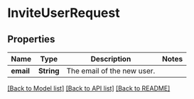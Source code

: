# InviteUserRequest

## Properties

Name | Type | Description | Notes
------------ | ------------- | ------------- | -------------
**email** | **String** | The email of the new user. | 

[[Back to Model list]](../README.md#documentation-for-models) [[Back to API list]](../README.md#documentation-for-api-endpoints) [[Back to README]](../README.md)


